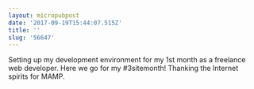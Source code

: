 ```yaml
---
layout: micropubpost
date: '2017-09-19T15:44:07.515Z'
title: ''
slug: '56647'
---
```

Setting up my development environment for my 1st month as a freelance web developer. Here we go for my #3sitemonth! Thanking the Internet spirits for MAMP.
